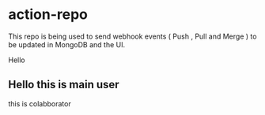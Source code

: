 # action-repo
This repo is being used to send webhook events ( Push , Pull and Merge ) to be updated in MongoDB and the UI. 



Hello

## Hello this is main user

this is colabborator

